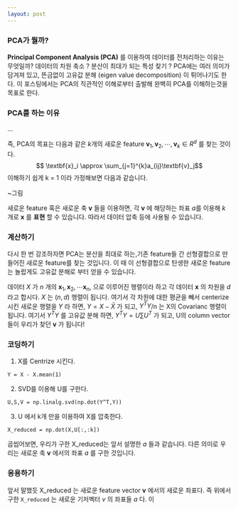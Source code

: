 ```yaml
---
layout: post
---
```


### PCA가 뭘까?

**Principal Component Analysis (PCA)** 를 이용하여 데이터를 전처리하는 이유는 무엇일까? 데이터의 차원 축소 ? 분산이 최대가 되는 특성 찾기 ? PCA에는 여러 의미가 담겨져 있고, 뜬금없이 고유값 분해 (eigen value decomposition) 이 튀어나기도 한다. 이 포스팅에서는 PCA의 직관적인 이해로부터 출발해 완벽히 PCA를 이해하는것을 목표로 한다.

### PCA를 하는 이유

...

즉, PCA의 목표는 다음과 같은 $k$개의 새로운 feature $\textbf{v}_1,\textbf{v}_2,\cdots,\textbf{v}_k \in R^d$ 를 찾는 것이다.
$$ \textbf{x}_i \approx \sum_{j=1}^{k}a_{ij}\textbf{v}_j$$
이해하기 쉽게 k = 1 이라 가정해보면 다음과 같습니다. 

~그림

새로운 feature 혹은 새로운 축 $\textbf{v}$ 들을 이용하면, 각 $\textbf{v}$ 에 해당하는 좌표 $a$를 이용해 $k$ 개로 $\textbf{x}$ 를 **표현** 할 수 있습니다. 따라서 데이터 압축 등에 사용될 수 있습니다. 

### 계산하기

다시 한 번 강조하자면 PCA는 분산을 최대로 하는,기존 feature들 간 선형결합으로 만들어진 새로운 feature를 찾는 것입니다. 이 때 이 선형결합으로 탄생한 새로운 feature는 놀랍게도 고유값 분해로 부터 얻을 수 있습니다. 

데이터 $X$ 가 $n$ 개의 $\textbf{x}_1,\textbf{x}_2,\cdots \textbf{x}_n,$ 으로 이루어진 행렬이라 하고 각 데이터 $\textbf{x}$ 의 차원을 $d$ 라고 합시다.  $X$ 는 $(n,d)$ 행렬이 됩니다. 여기서 각 차원에 대한 평균을 빼서 centerize 시킨 새로운 행렬을 $Y$ 라 하면, $Y = X - \bar X$ 가 되고, $Y^TY$/n 는 X의 Covarianc 행렬이 됩니다. 여기서 $Y^TY$ 를 고유값 분해 하면, $Y^TY = U\sum U^T$ 가 되고, U의 column vector들이 우리가 찾던 $\textbf{v}$ 가 됩니다!

### 코딩하기

1. X를 Centrize 시킨다.

```
Y = X - X.mean(1)
```
2. SVD를 이용해 U를 구한다.
```
U,S,V = np.linalg.svd(np.dot(Y^T,Y))
```
3. U 에서 k개 만을 이용하여 X를 압축한다.
```
X_reduced = np.dot(X,U[:,:k])
```

곱씹어보면, 우리가 구한 X_reduced는 앞서 설명한 $a$ 들과 같습니다. 다른 의미로 우리는 새로운 축 $\textbf{v}$ 에서의 좌표 $a$ 를 구한 것입니다. 

### 응용하기
 앞서 말했듯 X_reduced 는 새로운 feature vector $\textbf{v}$ 에서의 새로운 좌표다. 즉 위에서 구한 `X_reduced` 는 새로운 기저벡터 $v$ 의 좌표들 $a$ 다. 이 
